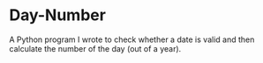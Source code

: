 Day-Number
==========

A Python program I wrote to check whether a date is valid and then calculate the number of the day (out of a year). 
